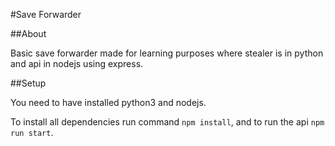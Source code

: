 #Save Forwarder

##About

Basic save forwarder made for learning purposes where stealer is in python and api in nodejs using express.

##Setup

You need to have installed python3 and nodejs.

To install all dependencies run command `npm install`, and to run the api `npm run start`.